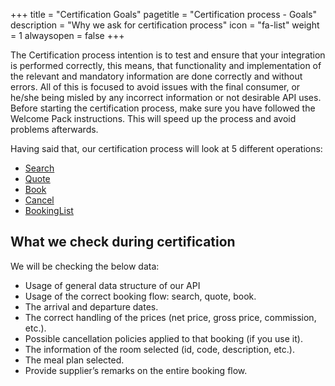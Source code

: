 +++
title = "Certification Goals"
pagetitle = "Certification process - Goals"
description = "Why we ask for certification process"
icon = "fa-list"
weight = 1
alwaysopen = false
+++

The Certification process intention is to test and ensure that your integration is performed correctly, this means, that functionality and implementation of the relevant and mandatory information are done correctly and without errors. All of this is focused to avoid issues with the final consumer, or he/she being misled by any incorrect information or not desirable API uses.
Before starting the certification process, make sure you have followed the Welcome Pack instructions. This will speed up the process and avoid problems afterwards. 

Having said that, our certification process will look at 5 different operations: </br>

* [Search](../../bookingflow/search)
* [Quote](../../bookingflow/quote)
* [Book](../../bookingflow/book)
* [Cancel](../../bookingflow/cancellation)
* [BookingList](../../bookingflow/booklist)

## What we check during certification
We will be checking the below data:

- Usage of general data structure of our API
- Usage of the correct booking flow: search, quote, book.
- The arrival and departure dates.
- The correct handling of the prices (net price, gross price, commission, etc.).
- Possible cancellation policies applied to that booking (if you use it).
- The information of the room selected (id, code, description, etc.).
- The meal plan selected.
- Provide supplier’s remarks on the entire booking flow.

